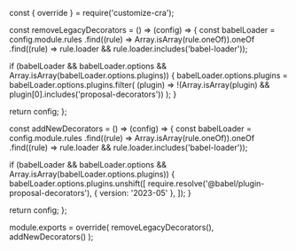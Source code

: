 const { override } = require('customize-cra');

const removeLegacyDecorators = () => (config) => {
  const babelLoader = config.module.rules
    .find((rule) => Array.isArray(rule.oneOf)).oneOf
    .find((rule) => rule.loader && rule.loader.includes('babel-loader'));

  if (babelLoader && babelLoader.options && Array.isArray(babelLoader.options.plugins)) {
    babelLoader.options.plugins = babelLoader.options.plugins.filter(
      (plugin) =>
        !(Array.isArray(plugin) && plugin[0].includes('proposal-decorators'))
    );
  }

  return config;
};

const addNewDecorators = () => (config) => {
  const babelLoader = config.module.rules
    .find((rule) => Array.isArray(rule.oneOf)).oneOf
    .find((rule) => rule.loader && rule.loader.includes('babel-loader'));

  if (babelLoader && babelLoader.options && Array.isArray(babelLoader.options.plugins)) {
    babelLoader.options.plugins.unshift([
      require.resolve('@babel/plugin-proposal-decorators'),
      { version: '2023-05' },
    ]);
  }

  return config;
};

module.exports = override(
  removeLegacyDecorators(),
  addNewDecorators()
);